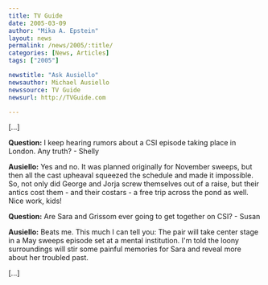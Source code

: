 ```yaml
---
title: TV Guide
date: 2005-03-09
author: "Mika A. Epstein"
layout: news
permalink: /news/2005/:title/
categories: [News, Articles]
tags: ["2005"]

newstitle: "Ask Ausiello"
newsauthor: Michael Ausiello
newssource: TV Guide
newsurl: http://TVGuide.com

---
```

[...]

**Question:** I keep hearing rumors about a CSI episode taking place in London. Any truth? - Shelly

**Ausiello:** Yes and no. It was planned originally for November sweeps, but then all the cast upheaval squeezed the schedule and made it impossible. So, not only did George and Jorja screw themselves out of a raise, but their antics cost them - and their costars - a free trip across the pond as well. Nice work, kids!

**Question:** Are Sara and Grissom ever going to get together on CSI? - Susan

**Ausiello:** Beats me. This much I can tell you: The pair will take center stage in a May sweeps episode set at a mental institution. I'm told the loony surroundings will stir some painful memories for Sara and reveal more about her troubled past.

[...]

